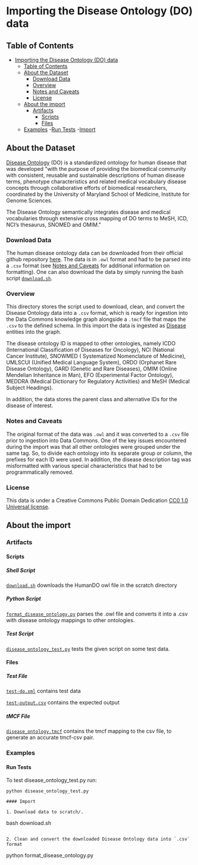 # Importing the Disease Ontology (DO) data

## Table of Contents

- [Importing the Disease Ontology (DO) data](#importing-the-disease-ontology-do-data)
  - [Table of Contents](#table-of-contents)
  - [About the Dataset](#about-the-dataset)
    - [Download Data](#download-data)
    - [Overview](#overview)
    - [Notes and Caveats](#notes-and-caveats)
    - [License](#license)
  - [About the import](#about-the-import)
    - [Artifacts](#artifacts)
      - [Scripts](#scripts)
      - [Files](#files)
  - [Examples](#examples)
    -[Run Tests](#run-tests)
    -[Import](#import)

## About the Dataset

[Disease Ontology](https://disease-ontology.org) (DO) is a standardized ontology for human disease that was developed "with the purpose of providing the biomedical community with consistent, reusable and sustainable descriptions of human disease terms, phenotype characteristics and related medical vocabulary disease concepts through collaborative efforts of biomedical researchers, coordinated by the University of Maryland School of Medicine, Institute for Genome Sciences.

The Disease Ontology semantically integrates disease and medical vocabularies through extensive cross mapping of DO terms to MeSH, ICD, NCI’s thesaurus, SNOMED and OMIM."

### Download Data

The human disease ontology data can be downloaded from their official github repository [here](https://github.com/DiseaseOntology/HumanDiseaseOntology/tree/main/src/ontology). The data is in `.owl` format and had to be parsed into a `.csv` format (see [Notes and Caveats](#notes-and-caveats) for additional information on formatting). One can also download the data by simply running the bash script [`download.sh`](download.sh).

### Overview

This directory stores the script used to download, clean, and convert the Disease Ontology data into a `.csv` format, which is ready for ingestion into the Data Commons knowledge graph alongside a `.tmcf` file that maps the `.csv` to the defined schema. In this import the data is ingested as [Disease](https://datacommons.org/browser/Disease) entities into the graph.

The disease ontology ID is mapped to other ontologies, namely ICDO (International Classification of Diseases for Oncology), NCI (National Cancer Institute), SNOWMED ( Systematized Nomenclature of Medicine), UMLSCUI (Unified Medical Language System), ORDO (Orphanet Rare Disease Ontology), GARD (Genetic and Rare Diseases), OMIM (Online Mendelian Inheritance in Man),
EFO (Experimental Factor Ontology), MEDDRA (Medical Dictionary for Regulatory Activities) and MeSH (Medical Subject Headings).

In addition, the data stores the parent class and alternative IDs for the disease of interest.

### Notes and Caveats

The original format of the data was `.owl` and it was converted to a `.csv` file prior to ingestion into Data Commons. One of the key issues encountered during the import was that all other ontologies were grouped under the same tag. So, to divide each ontology into its separate group or column, the prefixes for each ID were used. In addition, the disease description tag was misformatted with various special characteristics that had to be programmatically removed.

### License

This data is under a Creative Commons Public Domain Dedication [CC0 1.0 Universal license](https://disease-ontology.org/resources/do-resources).

## About the import

### Artifacts

#### Scripts

##### Shell Script

[`download.sh`](download.sh) downloads the HumanDO owl file in the scratch directory

##### Python Script

[`format_disease_ontology.py`](format_disease_ontology.py) parses the .owl file and converts it into a .csv with disease ontology mappings to other ontologies.

##### Test Script

[`disease_ontology_test.py`](disease_ontology_test.py) tests the given script on some test data.

#### Files

##### Test File

[`test-do.xml`](test-do.xml) contains test data

[`test-output.csv`](test-output.csv) contains the expected output

##### tMCF File

[`disease_ontology.tmcf`](disease_ontology.tmcf) contains the tmcf mapping to the csv file, to generate an accurate tmcf-csv pair.

### Examples

#### Run Tests

To test disease_ontology_test.py run:

```
python disease_ontology_test.py 

#### Import

1. Download data to scratch/.

```
bash download.sh
```

2. Clean and convert the downloaded Disease Ontology data into `.csv` format

```
python format_disease_ontology.py 
```
